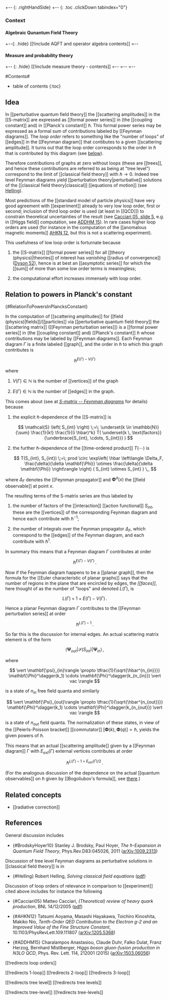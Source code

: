 
+-- {: .rightHandSide}
+-- {: .toc .clickDown tabindex="0"}
### Context
#### Algebraic Qunantum Field Theory
+--{: .hide}
[[!include AQFT and operator algebra contents]]
=--
#### Measure and probability theory
+-- {: .hide}
[[!include measure theory - contents]]
=--
=--
=--


#Contents#
* table of contents
{:toc}

## Idea

In [[perturbative quantum field theory]] the [[scattering amplitudes]] in the [[S-matrix]] are expressed as [[formal power series]] in (the [[coupling constant]] and) in [[Planck's constant]] $\hbar$. This formal power series may be expressed as a formal sum of contributions labeled by [[Feynman diagrams]]. The _loop order_ refers to something like the "number of loops" of [[edges]] in the [[Feynman diagram]] that contibutes to a given [[scattering amplitude]]. It turns out that the loop order corresponds to the order in $\hbar$ that is contributed by this diagram (see [below](#RelationToPowersInPlancksConstant)). 

Therefore contributions of graphs at zero without loops (these are [[trees]], and hence these contributions are referred to as being at "tree level") correspond to the limit of [[classical field theory]] with $\hbar \to 0$. Indeed tree level Feynman diagrams yield [[perturbation theory|perturbative]] solutions of the [[classical field theory|classical]] [[equations of motion]] (see [Helling](#Helling)).

Most predictions of the [[standard model of particle physics]] have very good agreement with [[experiment]] already to very low loop order, first or second; inclusion of third loop order is used (at least in [[QCD]]) to constrain theoretical uncertainties of the result (see [Cacciari 05, slide 5](#Cacciari05), e.g. in [[Higgs field]] computation, see [ADDHM 15](#ADDHM15)). 
In rare cases higher loop orders are used (for instance in the computation of the [[anomalous magnetic moments]] [AHKN 12](#AHKN12), but this is not a scattering experiment).

This usefulness of low loop order is forturnate because

1. the [[S-matrix]] [[formal power series]] for all [[theory (physics)|theories]] of interest has _vanishing_ [[radius of convergence]] ([Dyson 52](perturbation+theory#Dyson52)), hence is at best an [[asymptotic series]] for which the [[sum]] of more than some low order terms is meaningless;

1. the computational effort increases immensely with loop order.

## Relation to powers in Planck's constant
 {#RelationToPowersInPlancksConstant}

In the computation of [[scattering amplitudes]] for [[field (physics)|fields]]/[[particles]] via [[perturbative quantum field theory]] the [[scattering matrix]] ([[Feynman perturbation series]]) is a [[formal power series]] in (the [[coupling constant]] and) [[Planck's constant]] $\hbar$ whose contributions may be labeled by [[Feynman diagrams]]. Each Feynman diagram $\Gamma$ is a finite labeled [[graph]], and the order in $\hbar$ to which this graph contributes is

$$
  \hbar^{ E(\Gamma) - V(\Gamma) }
$$

where 

1. $V(\Gamma) \in \mathbb{N}$ is the number of [[vertices]] of the graph 

1. $E(\Gamma) \in \mathbb{N}$ is the number of [[edges]] in the graph.

This comes about (see at _[S-matrix -- Feynman diagrams](S-matrix#FeynmanDiagrams)_ for details) because 

1. the explicit $\hbar$-dependence of the [[S-matrix]] is 

   $$
     \mathcal{S}
     \left(
       S_{int}
     \right)
     \;=\; 
     \underset{k \in \mathbb{N}}{\sum} 
       \frac{1}{k!}
       \frac{1}{(i \hbar)^k}
       T( \underset{k \, \text{factors}}{\underbrace{S_{int}, \cdots,  S_{int}}} )
   $$

1. the further $\hbar$-dependence of the [[time-ordered product]] $T(\cdots)$ is

   $$
     T(S_{int}, S_{int}) 
     \;=\; 
     prod \circ 
     \exp\left(
       \hbar
       \left\langle 
         \Delta_F, 
         \frac{\delta}{\delta \mathbf{\Phi}} 
           \otimes
         \frac{\delta}{\delta \mathbf{\Phi}}
       \right\rangle
     \right)
    ( S_{int} \otimes S_{int} )
     \,,
   $$

where $\Delta_F$ denotes the [[Feynman propagator]] and $\mathbf{\Phi}^a(x)$ the [[field observable]] at point $x$.

The resulting terms of the S-matrix series are thus labeled by 

1. the number of factors of the [[interaction]] [[action functional]] $S_{int}$, these are the [[vertices]] of the corresponding Feynman diagram and hence each contribute with $\hbar^{-1}$;

1. the number of integrals over the Feynman propagator $\Delta_F$, which correspond to the [[edges]] of the Feynman diagram, and each contribute with $\hbar^1$.

In summary this means that a Feynman diagram $\Gamma$ contributes at order

$$
  \hbar^{E(\Gamma) - V(\Gamma)}
  \,.
$$

Now if the Feynman diagram happens to be a [[planar graph]], then the formula for the [[Euler characteristic of planar graphs]] says that  the number of regions in the plane that are encircled by edges, the _[[faces]]_, here thought of as the number of "loops" and denoted $L(\Gamma)$, is

$$
  L(\Gamma) \;=\;  1 + E(\Gamma) - V(\Gamma)
  \,.
$$

Hence a planar Feynman diagram $\Gamma$ contributes to the [[Feynman perturbation series]] at order

$$
  \hbar^{L(\Gamma)-1}
  \,.
$$

So far this is the discussion for internal edges. An actual scattering matrix element is of the form

$$
  \langle 
    \mathbf{\Psi}_{out} 
    \vert 
    \mathcal{S}\left( S_{int}\right)
  \vert \mathbf{\Psi}_{in} \rangle
  \,,
$$

where 

$$
  \vert \mathbf{\psi}_{in}\rangle 
    \propto
  \tfrac{1}{\sqrt{\hbar^{n_{in}}}} 
  \mathbf{\Phi}^\dagger(k_1)   
     \cdots 
   \mathbf{\Phi}^\dagger(k_{n_{in}}) 
  \vert vac \rangle
$$

is a state of $n_{in}$ free field quanta and similarly

$$
  \vert \mathbf{\Psi}_{out}\rangle 
    \propto
  \tfrac{1}{\sqrt{\hbar^{n_{out}}}} 
  \mathbf{\Phi}^\dagger(k_1) \cdots \mathbf{\Phi}^\dagger(k_{n_{out}}) 
  \vert vac \rangle
$$

is a state of $n_{out}$ field quanta. The normalization of these states, in view of the [[Peierls-Poisson bracket]] [[commutator]] $[\mathbf{\Phi}(k), \mathbf{\Phi}(q)] \propto \hbar$, yields the given powers of $\hbar$.

This means that an actual [[scattering amplitude]] given by a [[Feynman diagram]] $\Gamma$ with $E_{ext}(\Gamma)$ external vertices contributes at order

$$
  \hbar^{L(\Gamma) - 1 + E_{ext}(\Gamma)/2 }
  \,.
$$

(For the analogous discussion of the dependence on the actual [[quantum observables]] on $\hbar$ given by [[Bogoliubov's formula]], see [there](Bogoliubov's+formula#PowersInPlancksConstant).)


## Related concepts

* [[radiative correction]]


## References

General discussion includes

* {#BrodskyHoyer10} Stanley J. Brodsky, Paul Hoyer, _The $\hbar$-Expansion in Quantum Field Theory_, Phys.Rev.D83:045026, 2011 ([arXiv:1009.2313](https://arxiv.org/abs/1009.2313))

Discussion of tree level Feynman diagrams as perturbative solutions in [[classical field theory]] is in 

* {#Helling} Robert Helling, _Solving classical field equations_ ([pdf](http://homepages.physik.uni-muenchen.de/~helling/classical_fields.pdf))


Discussion of loop orders of relevance in comparison to [[experiment]] cited above includes for instance the following

* {#Cacciari05} Matteo Cacciari, _(Theoretical) review of heavy quark production_, BNL 14/12/2005 ([pdf](https://www.phenix.bnl.gov/WWW/publish/xiewei/RBRC_Workshop_Dec/heavyworkshop/cacciari.pdf))

* {#AHKN12} Tatsumi Aoyama, Masashi Hayakawa, Toichiro Kinoshita, Makiko Nio, _Tenth-Order QED Contribution to the Electron g-2 and an Improved Value of the Fine Structure Constant_, 10.1103/PhysRevLett.109.111807 ([arXiv:1205.5368](#https://arxiv.org/abs/1205.5368))

* {#ADDHM15} Charalampos Anastasiou, Claude Duhr, Falko Dulat, Franz Herzog, Bernhard Mistlberger, _Higgs boson gluon-fusion production in N3LO QCD_, Phys. Rev. Lett. 114, 212001 (2015) ([arXiv:1503.06056](https://arxiv.org/abs/1503.06056))


[[!redirects loop orders]]

[[!redirects 1-loop]]
[[!redirects 2-loop]]
[[!redirects 3-loop]]

[[!redirects tree level]]
[[!redirects tree levels]]

[[!redirects tree-level]]
[[!redirects tree-levels]]



